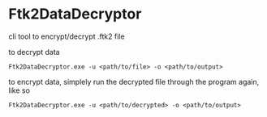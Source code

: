 # Ftk2DataDecryptor
cli tool to encrypt/decrypt .ftk2 file

to decrypt data
```
Ftk2DataDecryptor.exe -u <path/to/file> -o <path/to/output>
```

to encrypt data, simplely run the decrypted file through the program again, like so
```
Ftk2DataDecryptor.exe -u <path/to/decrypted> -o <path/to/output>
```
